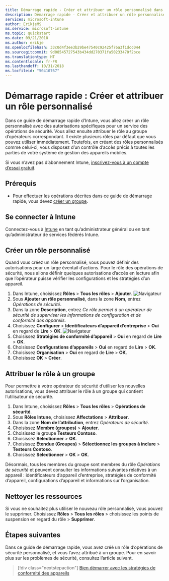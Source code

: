 ```yaml
---
title: Démarrage rapide - Créer et attribuer un rôle personnalisé dans Intune
description: Démarrage rapide - Créer et attribuer un rôle personnalisé pour un gestionnaire d’appareils distants.
services: microsoft-intune
author: ErikjeMS
ms.service: microsoft-intune
ms.topic: quickstart
ms.date: 09/21/2018
ms.author: erikje
ms.openlocfilehash: 33c0d4f3ee3b29be47540c92425f76a3f1dcc044
ms.sourcegitcommit: 9d08545727543b434dd270371fa50233470f2bce
ms.translationtype: HT
ms.contentlocale: fr-FR
ms.lasthandoff: 10/31/2018
ms.locfileid: "50410767"
---
```

# <a name="quickstart-create-and-assign-a-custom-role"></a>Démarrage rapide : Créer et attribuer un rôle personnalisé

Dans ce guide de démarrage rapide d’Intune, vous allez créer un rôle personnalisé avec des autorisations spécifiques pour un service des opérations de sécurité. Vous allez ensuite attribuer le rôle au groupe d’opérateurs correspondant. Il existe plusieurs rôles par défaut que vous pouvez utiliser immédiatement. Toutefois, en créant des rôles personnalisés comme celui-ci, vous disposez d’un contrôle d’accès précis à toutes les parties de votre système de gestion des appareils mobiles.

Si vous n’avez pas d’abonnement Intune, [inscrivez-vous à un compte d’essai gratuit](free-trial-sign-up.md).

## <a name="prerequisites"></a>Prérequis

- Pour effectuer les opérations décrites dans ce guide de démarrage rapide, vous devez [créer un groupe](quickstart-create-group.md).

## <a name="sign-in-to-intune"></a>Se connecter à Intune

Connectez-vous à [Intune](https://aka.ms/intuneportal) en tant qu’administrateur général ou en tant qu’administrateur de services fédérés Intune.

## <a name="create-a-custom-role"></a>Créer un rôle personnalisé

Quand vous créez un rôle personnalisé, vous pouvez définir des autorisations pour un large éventail d’actions. Pour le rôle des opérations de sécurité, nous allons définir quelques autorisations d’accès en lecture afin que l’opérateur puisse vérifier les configurations et les stratégies d’un appareil.

1. Dans Intune, choisissez **Rôles** > **Tous les rôles** > **Ajouter**.
![Navigateur](media/quickstart-create-custom-role/add-custom-role.png)
2. Sous **Ajouter un rôle personnalisé**, dans la zone **Nom**, entrez *Opérations de sécurité*.
3. Dans la zone **Description**, entrez *Ce rôle permet à un opérateur de sécurité de superviser les informations de configuration et de conformité des appareils.*
4. Choisissez **Configurer** > **Identificateurs d’appareil d’entreprise** > **Oui** en regard de **Lire** > **OK**.
![Navigateur](media/quickstart-create-custom-role/corp-device-id-read.png)
5. Choisissez **Stratégies de conformité d’appareil** > **Oui** en regard de **Lire** > **OK**.
6. Choisissez **Configurations d’appareils** > **Oui** en regard de **Lire** > **OK**.
7. Choisissez **Organisation** > **Oui** en regard de **Lire** > **OK**.
8. Choisissez **OK** > **Créer**.

## <a name="assign-the-role-to-a-group"></a>Attribuer le rôle à un groupe

Pour permettre à votre opérateur de sécurité d’utiliser les nouvelles autorisations, vous devez attribuer le rôle à un groupe qui contient l’utilisateur de sécurité.

1. Dans Intune, choisissez **Rôles** > **Tous les rôles** > **Opérations de sécurité**.
2. Sous **Rôles Intune**, choisissez **Affectations** > **Attribuer**.
3. Dans la zone **Nom de l’attribution**, entrez *Opérateurs de sécurité*.
4. Choisissez **Membre (groupes)** > **Ajouter**.
5. Choisissez le groupe **Testeurs Contoso**.
6. Choisissez **Sélectionner** > **OK**.
7. Choisissez **Étendue (Groupes)** > **Sélectionnez les groupes à inclure** > **Testeurs Contoso**.
8. Choisissez **Sélectionner** > **OK** > **OK**.

Désormais, tous les membres du groupe sont membres du rôle *Opérations de sécurité* et peuvent consulter les informations suivantes relatives à un appareil : identificateurs d’appareil d’entreprise, stratégies de conformité d’appareil, configurations d’appareil et informations sur l’organisation.

## <a name="clean-up-resources"></a>Nettoyer les ressources

Si vous ne souhaitez plus utiliser le nouveau rôle personnalisé, vous pouvez le supprimer. Choisissez **Rôles** > **Tous les rôles** > choisissez les points de suspension en regard du rôle > **Supprimer**.

## <a name="next-steps"></a>Étapes suivantes

Dans ce guide de démarrage rapide, vous avez créé un rôle d’opérations de sécurité personnalisé, et vous l’avez attribué à un groupe. Pour en savoir plus sur les problèmes de sécurité, consultez l’article suivant.

> [!div class="nextstepaction"]
> [Bien démarrer avec les stratégies de conformité des appareils](device-compliance-get-started.md)
